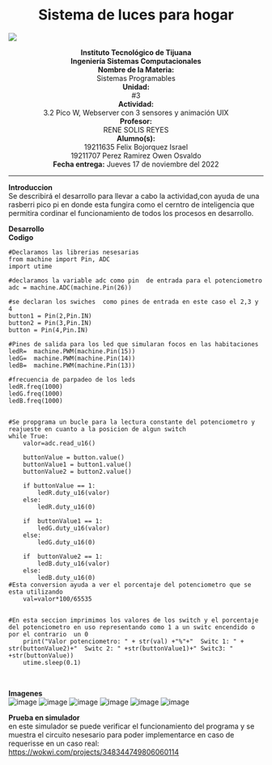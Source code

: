 
<h1 align="center"> Sistema de luces para hogar </h1>
<img src="https://user-images.githubusercontent.com/104939556/202371898-a1a6f8b6-ccd4-4dcb-9d05-a50a8984845d.png">
<body>
<p align="center"> 
<b>Instituto Tecnológico de Tijuana </b><br><b>Ingeniería Sistemas Computacionales</b><br><b>Nombre de la Materia: </b><br>Sistemas Programables<br><b>Unidad:</b><br>#3 <br><b>Actividad:</b><br>3.2 Pico W, Webserver con 3 sensores y animación UIX<br><b>Profesor: </b><br>RENE SOLIS REYES<br><b>Alumno(s): </b><br>19211635 Felix Bojorquez Israel <br> 19211707 Perez Ramirez Owen Osvaldo <br><b>Fecha entrega:</b> Jueves 17 de noviembre del 2022
</p>
</body>
<hr>
<b>Introduccion</b><br>
Se describirá el desarrollo para llevar a cabo la actividad,con ayuda de una rasberri pico pi en donde esta fungira como el cerntro de inteligencia que permitira cordinar el funcionamiento de todos los procesos en desarrollo.


<b>Desarrollo</b><br>
<b>Codigo</b><br>
```
#Declaramos las librerias nesesarias 
from machine import Pin, ADC
import utime

#declaramos la variable adc como pin  de entrada para el potenciometro
adc = machine.ADC(machine.Pin(26))

#se declaran los swiches  como pines de entrada en este caso el 2,3 y 4
button1 = Pin(2,Pin.IN)
button2 = Pin(3,Pin.IN)
button = Pin(4,Pin.IN)

#Pines de salida para los led que simularan focos en las habitaciones
ledR=  machine.PWM(machine.Pin(15))
ledG=  machine.PWM(machine.Pin(14))
ledB=  machine.PWM(machine.Pin(13))

#frecuencia de parpadeo de los leds
ledR.freq(1000)
ledG.freq(1000)
ledB.freq(1000)


#Se propgrama un bucle para la lectura constante del potenciometro y reajueste en cuanto a la posicion de algun switch
while True:
    valor=adc.read_u16()

    buttonValue = button.value()
    buttonValue1 = button1.value()
    buttonValue2 = button2.value()

    if buttonValue == 1:
        ledR.duty_u16(valor)
    else:
        ledR.duty_u16(0)

    if  buttonValue1 == 1:
        ledG.duty_u16(valor)
    else:
        ledG.duty_u16(0)

    if  buttonValue2 == 1:
        ledB.duty_u16(valor)
    else:
        ledB.duty_u16(0)
#Esta conversion ayuda a ver el porcentaje del potenciometro que se esta utilizando
    val=valor*100/65535
 
    
#En esta seccion imprimimos los valores de los switch y el porcentaje del potenciometro en uso representando como 1 a un switc encendido o por el contrario  un 0 
    print("Valor potenciometro: " + str(val) +"%"+"  Switc 1: " + str(buttonValue2)+"  Switc 2: " +str(buttonValue1)+" Switc3: " +str(buttonValue))
    utime.sleep(0.1)
    
```
<br><b>Imagenes</b><br>
![image](https://user-images.githubusercontent.com/104939556/202373895-f3ee0bf0-1806-4851-9f39-deeec14b8146.png)
![image](https://user-images.githubusercontent.com/104939556/202374006-40626dd3-e8cc-46bb-9f3f-8434f99b7463.png)
![image](https://user-images.githubusercontent.com/104939556/202374074-39805da8-4e49-4104-a238-3aef4b7f4b8f.png)
![image](https://user-images.githubusercontent.com/104939556/202374120-59d4d9b8-6f59-4cd4-9b6a-ae4a58788c31.png)
![image](https://user-images.githubusercontent.com/104939556/202374265-efd9a3b8-1704-4fea-83a5-af6c1f0eed5d.png)
![image](https://user-images.githubusercontent.com/104939556/202374306-d9f87318-135e-43a0-ba8f-76e848f31241.png)

<b>Prueba en simulador</b><br>
en este simulador se puede verificar el funcionamiento del programa y se muestra el circuito nesesario para poder implementarce en caso de requerisse en un caso real:<br>
https://wokwi.com/projects/348344749806060114
